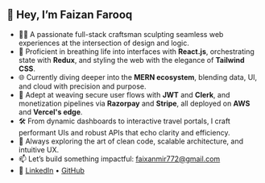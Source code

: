 ## 👋 Hey, I’m Faizan Farooq

- 🧑‍💻 A passionate full-stack craftsman sculpting seamless web experiences at the intersection of design and logic.
- 🚀 Proficient in breathing life into interfaces with **React.js**, orchestrating state with **Redux**, and styling the web with the elegance of **Tailwind CSS**.
- 🌐 Currently diving deeper into the **MERN ecosystem**, blending data, UI, and cloud with precision and purpose.
- 🔐 Adept at weaving secure user flows with **JWT** and **Clerk**, and monetization pipelines via **Razorpay** and **Stripe**, all deployed on **AWS** and **Vercel's edge**.
- 🛠️ From dynamic dashboards to interactive travel portals, I craft performant UIs and robust APIs that echo clarity and efficiency.
- 🎯 Always exploring the art of clean code, scalable architecture, and intuitive UX.
- 📫 Let’s build something impactful: [faixanmir772@gmail.com](mailto:faixanmir772@gmail.com)
- 🔗 [LinkedIn](https://www.linkedin.com/in/faizan-farooq-7110952ab/) • [GitHub](https://github.com/faizangit1234)


<!---
faizangit1234/faizangit1234 is a ✨ special ✨ repository because its `README.md` (this file) appears on your GitHub profile.
You can click the Preview link to take a look at your changes.
--->
